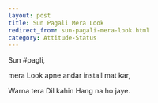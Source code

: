 ```yaml
---
layout: post
title: Sun Pagali Mera Look
redirect_from: sun-pagali-mera-look.html
category: Attitude-Status
---
```

Sun #pagli,

mera Look apne andar install mat kar,

Warna tera Dil kahin Hang na ho jaye.
